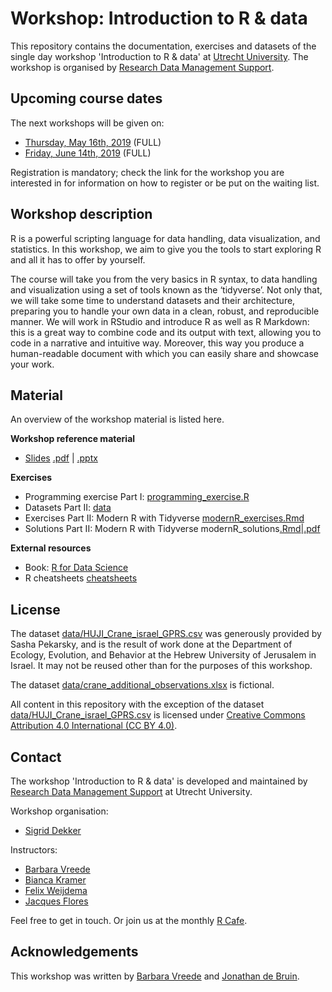 # Workshop: Introduction to R & data

This repository contains the documentation, exercises and datasets of the
single day workshop 'Introduction to R & data' at [Utrecht
University](https://www.uu.nl). The workshop is organised by [Research Data
Management Support](https://www.uu.nl/en/research/research-data-management).

## Upcoming course dates
The next workshops will be given on:

- [Thursday, May 16th, 2019](https://www.uu.nl/en/events/introduction-to-r-data-5) (FULL)
- [Friday, June 14th, 2019](https://www.uu.nl/en/events/introduction-to-r-data-6) (FULL)

Registration is mandatory; check the link for the workshop you are interested in for information on how to register or be put on the waiting list.

## Workshop description

R is a powerful scripting language for data handling, data visualization, and
statistics. In this workshop, we aim to give you the tools to start exploring
R and all it has to offer by yourself.

The course will take you from the very basics in R syntax, to data handling
and visualization using a set of tools known as the ‘tidyverse’. Not only
that, we will take some time to understand datasets and their architecture,
preparing you to handle your own data in a clean, robust, and reproducible
manner. We will work in RStudio and introduce R as well as R Markdown: this is
a great way to combine code and its output with text, allowing you to code in
a narrative and intuitive way. Moreover, this way you produce a human-readable
document with which you can easily share and showcase your work.

## Material

An overview of the workshop material is listed here.

**Workshop reference material**

- [Slides](slides) [.pdf](slides/intro_R_and_data_slides.pdf) | [.pptx](slides/intro_R_and_data_slides.pptx)

**Exercises**

- Programming exercise Part I: [programming_exercise.R](programming_exercise.R)
- Datasets Part II: [data](data)
- Exercises Part II: Modern R with Tidyverse [modernR_exercises.Rmd](modernR_exercises.Rmd)
- Solutions Part II: Modern R with Tidyverse modernR_solutions[.Rmd](modernR_solutions.Rmd)|[.pdf](modernR_solutions.pdf)

**External resources**

- Book: [R for Data Science](https://r4ds.had.co.nz/)
- R cheatsheets [cheatsheets](cheatsheets)


## License

The dataset [data/HUJI_Crane_israel_GPRS.csv](data/HUJI_Crane_Israel_GPRS.csv) was generously provided by Sasha Pekarsky, and is the result of work done at the Department of Ecology, Evolution, and Behavior at the Hebrew University of Jerusalem in Israel. It may not be reused other than for the purposes of this workshop.

The dataset [data/crane_additional_observations.xlsx](data/Crane_additional_observations.xlsx) is fictional.

All content in this repository with the exception of the dataset [data/HUJI_Crane_israel_GPRS.csv](data/HUJI_Crane_Israel_GPRS.csv) is licensed under [Creative Commons Attribution 4.0
International (CC BY 4.0)](https://creativecommons.org/licenses/by/4.0/).


## Contact 
The workshop 'Introduction to R & data' is developed and maintained by [Research Data Management
Support](https://www.uu.nl/en/research/research-data-management) at Utrecht University.

Workshop organisation:
- [Sigrid Dekker](mailto:s.a.dekker@uu.nl)

Instructors:
- [Barbara Vreede](https://www.uu.nl/medewerkers/bmivreede)
- [Bianca Kramer](https://www.uu.nl/medewerkers/bmrkramer)
- [Felix Weijdema](https://www.uu.nl/medewerkers/fpweijdema)
- [Jacques Flores](https://www.uu.nl/medewerkers/jpflores)

Feel free to get in touch. Or join us at the monthly [R Cafe](https://github.com/UtrechtUniversity/R-data-cafe).

## Acknowledgements
This workshop was written by [Barbara Vreede](https://github.com/bvreede) and [Jonathan de Bruin](https://github.com/J535D165).
